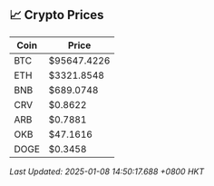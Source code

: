 ## 📈 Crypto Prices

| Coin | Price |
| ---- | ----- |
| BTC | $95647.4226 |
| ETH | $3321.8548 |
| BNB | $689.0748 |
| CRV | $0.8622 |
| ARB | $0.7881 |
| OKB | $47.1616 |
| DOGE | $0.3458 |

_Last Updated: 2025-01-08 14:50:17.688 +0800 HKT_